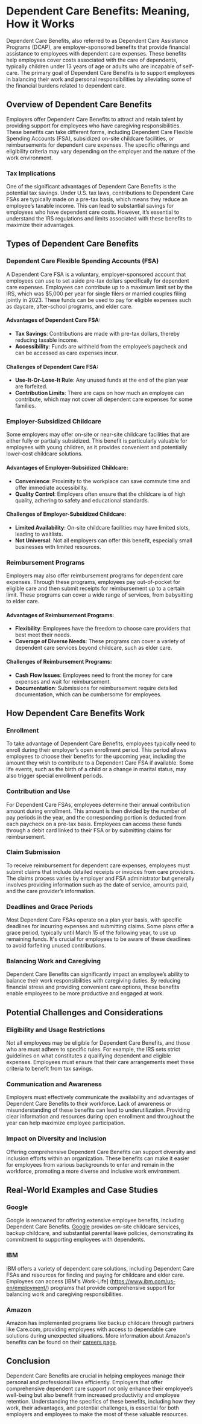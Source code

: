 # Dependent Care Benefits: Meaning, How it Works

Dependent Care Benefits, also referred to as Dependent Care Assistance Programs (DCAP), are employer-sponsored benefits that provide financial assistance to employees with dependent care expenses. These benefits help employees cover costs associated with the care of dependents, typically children under 13 years of age or adults who are incapable of self-care. The primary goal of Dependent Care Benefits is to support employees in balancing their work and personal responsibilities by alleviating some of the financial burdens related to dependent care.

## Overview of Dependent Care Benefits

Employers offer Dependent Care Benefits to attract and retain talent by providing support for employees who have caregiving responsibilities. These benefits can take different forms, including Dependent Care Flexible Spending Accounts (FSA), subsidized on-site childcare facilities, or reimbursements for dependent care expenses. The specific offerings and eligibility criteria may vary depending on the employer and the nature of the work environment.

### Tax Implications

One of the significant advantages of Dependent Care Benefits is the potential tax savings. Under U.S. tax laws, contributions to Dependent Care FSAs are typically made on a pre-tax basis, which means they reduce an employee’s taxable income. This can lead to substantial savings for employees who have dependent care costs. However, it’s essential to understand the IRS regulations and limits associated with these benefits to maximize their advantages.

## Types of Dependent Care Benefits

### Dependent Care Flexible Spending Accounts (FSA)

A Dependent Care FSA is a voluntary, employer-sponsored account that employees can use to set aside pre-tax dollars specifically for dependent care expenses. Employees can contribute up to a maximum limit set by the IRS, which was $5,000 per year for single filers or married couples filing jointly in 2023. These funds can be used to pay for eligible expenses such as daycare, after-school programs, and elder care.

#### Advantages of Dependent Care FSA:

- **Tax Savings**: Contributions are made with pre-tax dollars, thereby reducing taxable income.
- **Accessibility**: Funds are withheld from the employee’s paycheck and can be accessed as care expenses incur.

#### Challenges of Dependent Care FSA:

- **Use-It-Or-Lose-It Rule**: Any unused funds at the end of the plan year are forfeited.
- **Contribution Limits**: There are caps on how much an employee can contribute, which may not cover all dependent care expenses for some families.

### Employer-Subsidized Childcare

Some employers may offer on-site or near-site childcare facilities that are either fully or partially subsidized. This benefit is particularly valuable for employees with young children, as it provides convenient and potentially lower-cost childcare solutions.

#### Advantages of Employer-Subsidized Childcare:

- **Convenience**: Proximity to the workplace can save commute time and offer immediate accessibility.
- **Quality Control**: Employers often ensure that the childcare is of high quality, adhering to safety and educational standards.

#### Challenges of Employer-Subsidized Childcare:

- **Limited Availability**: On-site childcare facilities may have limited slots, leading to waitlists.
- **Not Universal**: Not all employers can offer this benefit, especially small businesses with limited resources.

### Reimbursement Programs

Employers may also offer reimbursement programs for dependent care expenses. Through these programs, employees pay out-of-pocket for eligible care and then submit receipts for reimbursement up to a certain limit. These programs can cover a wide range of services, from babysitting to elder care.

#### Advantages of Reimbursement Programs:

- **Flexibility**: Employees have the freedom to choose care providers that best meet their needs.
- **Coverage of Diverse Needs**: These programs can cover a variety of dependent care services beyond childcare, such as elder care.

#### Challenges of Reimbursement Programs:

- **Cash Flow Issues**: Employees need to front the money for care expenses and wait for reimbursement.
- **Documentation**: Submissions for reimbursement require detailed documentation, which can be cumbersome for employees.

## How Dependent Care Benefits Work

### Enrollment

To take advantage of Dependent Care Benefits, employees typically need to enroll during their employer’s open enrollment period. This period allows employees to choose their benefits for the upcoming year, including the amount they wish to contribute to a Dependent Care FSA if available. Some life events, such as the birth of a child or a change in marital status, may also trigger special enrollment periods.

### Contribution and Use

For Dependent Care FSAs, employees determine their annual contribution amount during enrollment. This amount is then divided by the number of pay periods in the year, and the corresponding portion is deducted from each paycheck on a pre-tax basis. Employees can access these funds through a debit card linked to their FSA or by submitting claims for reimbursement.

### Claim Submission

To receive reimbursement for dependent care expenses, employees must submit claims that include detailed receipts or invoices from care providers. The claims process varies by employer and FSA administrator but generally involves providing information such as the date of service, amounts paid, and the care provider’s information. 

### Deadlines and Grace Periods

Most Dependent Care FSAs operate on a plan year basis, with specific deadlines for incurring expenses and submitting claims. Some plans offer a grace period, typically until March 15 of the following year, to use up remaining funds. It's crucial for employees to be aware of these deadlines to avoid forfeiting unused contributions.

### Balancing Work and Caregiving

Dependent Care Benefits can significantly impact an employee’s ability to balance their work responsibilities with caregiving duties. By reducing financial stress and providing convenient care options, these benefits enable employees to be more productive and engaged at work. 

## Potential Challenges and Considerations

### Eligibility and Usage Restrictions

Not all employees may be eligible for Dependent Care Benefits, and those who are must adhere to specific rules. For example, the IRS sets strict guidelines on what constitutes a qualifying dependent and eligible expenses. Employees must ensure that their care arrangements meet these criteria to benefit from tax savings.

### Communication and Awareness

Employers must effectively communicate the availability and advantages of Dependent Care Benefits to their workforce. Lack of awareness or misunderstanding of these benefits can lead to underutilization. Providing clear information and resources during open enrollment and throughout the year can help maximize employee participation.

### Impact on Diversity and Inclusion

Offering comprehensive Dependent Care Benefits can support diversity and inclusion efforts within an organization. These benefits can make it easier for employees from various backgrounds to enter and remain in the workforce, promoting a more diverse and inclusive work environment.

## Real-World Examples and Case Studies

### Google

Google is renowned for offering extensive employee benefits, including Dependent Care Benefits. [Google](https://careers.google.com/) provides on-site childcare services, backup childcare, and substantial parental leave policies, demonstrating its commitment to supporting employees with dependents.

### IBM

IBM offers a variety of dependent care solutions, including Dependent Care FSAs and resources for finding and paying for childcare and elder care. Employees can access [IBM's Work-Life] (https://www.ibm.com/us-en/employment/) programs that provide comprehensive support for balancing work and caregiving responsibilities.

### Amazon

Amazon has implemented programs like backup childcare through partners like Care.com, providing employees with access to dependable care solutions during unexpected situations. More information about Amazon's benefits can be found on their [careers page](https://www.amazon.jobs/).

## Conclusion

Dependent Care Benefits are crucial in helping employees manage their personal and professional lives efficiently. Employers that offer comprehensive dependent care support not only enhance their employee’s well-being but also benefit from increased productivity and employee retention. Understanding the specifics of these benefits, including how they work, their advantages, and potential challenges, is essential for both employers and employees to make the most of these valuable resources.